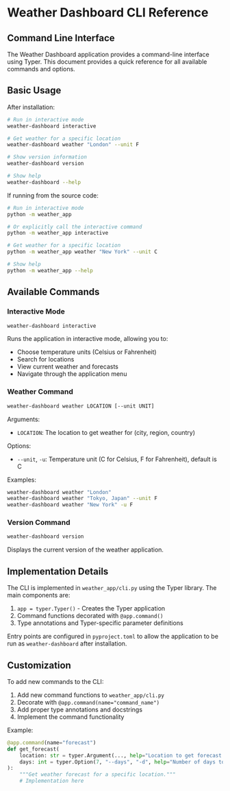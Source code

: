 # Weather Dashboard CLI Reference

## Command Line Interface

The Weather Dashboard application provides a command-line interface using Typer. This document provides a quick reference for all available commands and options.

## Basic Usage

After installation:
```bash
# Run in interactive mode
weather-dashboard interactive

# Get weather for a specific location
weather-dashboard weather "London" --unit F

# Show version information
weather-dashboard version

# Show help
weather-dashboard --help
```

If running from the source code:
```bash
# Run in interactive mode
python -m weather_app

# Or explicitly call the interactive command
python -m weather_app interactive

# Get weather for a specific location
python -m weather_app weather "New York" --unit C

# Show help
python -m weather_app --help
```

## Available Commands

### Interactive Mode

```bash
weather-dashboard interactive
```

Runs the application in interactive mode, allowing you to:
- Choose temperature units (Celsius or Fahrenheit)
- Search for locations
- View current weather and forecasts
- Navigate through the application menu

### Weather Command

```bash
weather-dashboard weather LOCATION [--unit UNIT]
```

Arguments:
- `LOCATION`: The location to get weather for (city, region, country)

Options:
- `--unit`, `-u`: Temperature unit (C for Celsius, F for Fahrenheit), default is C

Examples:
```bash
weather-dashboard weather "London"
weather-dashboard weather "Tokyo, Japan" --unit F
weather-dashboard weather "New York" -u F
```

### Version Command

```bash
weather-dashboard version
```

Displays the current version of the weather application.

## Implementation Details

The CLI is implemented in `weather_app/cli.py` using the Typer library. The main components are:

1. `app = typer.Typer()` - Creates the Typer application
2. Command functions decorated with `@app.command()`
3. Type annotations and Typer-specific parameter definitions

Entry points are configured in `pyproject.toml` to allow the application to be run as `weather-dashboard` after installation.

## Customization

To add new commands to the CLI:

1. Add new command functions to `weather_app/cli.py`
2. Decorate with `@app.command(name="command_name")`
3. Add proper type annotations and docstrings
4. Implement the command functionality

Example:
```python
@app.command(name="forecast")
def get_forecast(
    location: str = typer.Argument(..., help="Location to get forecast for"),
    days: int = typer.Option(7, "--days", "-d", help="Number of days to forecast")
):
    """Get weather forecast for a specific location."""
    # Implementation here
```
